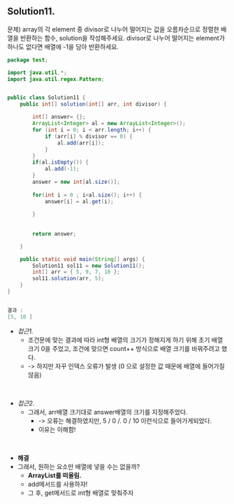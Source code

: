 ## Solution11.

문제) 
array의 각 element 중 divisor로 나누어 떨어지는 값을 오름차순으로 정렬한 배열을 반환하는 함수, solution을 작성해주세요. divisor로 나누어 떨어지는 element가 하나도 없다면 배열에 -1을 담아 반환하세요.

```java
package test;

import java.util.*;
import java.util.regex.Pattern;


public class Solution11 {
	public int[] solution(int[] arr, int divisor) {

		int[] answer= {};
		ArrayList<Integer> al = new ArrayList<Integer>();
		for (int i = 0; i < arr.length; i++) {
			if (arr[i] % divisor == 0) {
				al.add(arr[i]);
			}
		}
		if(al.isEmpty()) {
			al.add(-1);
		}
		answer = new int[al.size()];
		
		for(int i = 0 ; i<al.size(); i++) {
			answer[i] = al.get(i);
		
		}
		
		
		return answer;

	}

	public static void main(String[] args) {
		Solution11 sol11 = new Solution11();
		int[] arr = { 5, 9, 7, 10 };
		sol11.solution(arr, 5);
	}
}


결과 :
[5, 10 ]
```

- *접근1.* 
  - 조건문에 맞는 결과에 따라 int형 배열의 크기가 정해지게 하기 위해 초기 배열 크기 0을 주었고, 조건에 맞으면 count++ 방식으로 배열 크기를 바꿔주려고 했다. 
  - -> 하지만 자꾸 인덱스 오류가 발생 (0 으로 설정한 값 때문에 배열에 들어가질 않음)

</br>

- *접근2.* 
  - 그래서, arr배열 크기대로 answer배열의 크기를 지정해주었다.
    - -> 오류는 해결하였지만, 5 / 0 /. 0 /  10  이런식으로 들어가게되었다.
    - 이유는 이해함!

</br>

- **해결**
- 그래서, 원하는 요소만 배열에 넣을 수는 없을까?
  - **ArrayList를 떠올림.**
  - add메서드를 사용하자!
  - 그 후, get메서드로 int형 배열로 맞춰주자